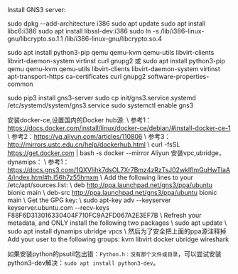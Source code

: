 <!--markdown-->Install GNS3 server:
sudo dpkg --add-architecture i386
sudo apt update
sudo apt install libc6:i386
sudo apt install libssl-dev:i386
sudo ln -s /lib/i386-linux-gnu/libcrypto.so.1.1 /lib/i386-linux-gnu/libcrypto.so.4

sudo apt install python3-pip qemu qemu-kvm qemu-utils libvirt-clients libvirt-daemon-system virtinst curl gnupg2
或
sudo apt install python3-pip qemu qemu-kvm qemu-utils libvirt-clients libvirt-daemon-system virtinst apt-transport-https ca-certificates curl gnupg2 software-properties-common

sudo pip3 install gns3-server
sudo cp init/gns3.service.systemd /etc/systemd/system/gns3.service
sudo systemctl enable gns3

安装docker-ce,设置国内的Docker hub源:
\	参考1：https://docs.docker.com/install/linux/docker-ce/debian/#install-docker-ce-1
\	参考2：https://yq.aliyun.com/articles/110806
\	参考3：http://mirrors.ustc.edu.cn/help/dockerhub.html
\	curl -fsSL https://get.docker.com | bash -s docker --mirror Aliyun
安装vpc,ubridge，dynamips：
\	参考1：https://docs.gns3.com/1QXVIihk7dsOL7Xr7Bmz4zRzTsJ02wklfImGuHwTlaA4/index.html#h.l56h7z55hmxm
\	Add the following lines to your /etc/apt/sources.list:
\	deb http://ppa.launchpad.net/gns3/ppa/ubuntu bionic main
\	deb-src http://ppa.launchpad.net/gns3/ppa/ubuntu bionic main 
\	Get the GPG key:
\	sudo apt-key adv --keyserver keyserver.ubuntu.com --recv-keys F88F6D313016330404F710FC9A2FD067A2E3EF7B
\	Refresh your metadata, and ONLY install the following two packages
\	sudo apt update
\	sudo apt install dynamips ubridge vpcs
\	然后为了安全把上面的ppa源注释掉
Add your user to the following groups:
kvm libvirt docker ubridge wireshark

如果安装python的psutil包出错：`Python.h：没有那个文件或目录`，可以尝试安装python3-dev解决：`sudo apt install python3-dev`。
	